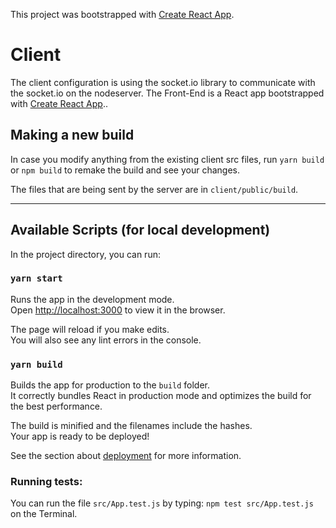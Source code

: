 This project was bootstrapped with [Create React App](https://github.com/facebook/create-react-app).

# Client

The client configuration is using the socket.io library to communicate with the socket.io on the nodeserver.
The Front-End is a React app bootstrapped with [Create React App](https://github.com/facebook/create-react-app)..

## Making a new build

In case you modify anything from the existing client src files, run `yarn build` or `npm build` to remake the build and see your changes.

The files that are being sent by the server are in `client/public/build`.

---

## Available Scripts (for local development)

In the project directory, you can run:

### `yarn start`

Runs the app in the development mode.<br />
Open [http://localhost:3000](http://localhost:3000) to view it in the browser.

The page will reload if you make edits.<br />
You will also see any lint errors in the console.

### `yarn build`

Builds the app for production to the `build` folder.<br />
It correctly bundles React in production mode and optimizes the build for the best performance.

The build is minified and the filenames include the hashes.<br />
Your app is ready to be deployed!

See the section about [deployment](https://facebook.github.io/create-react-app/docs/deployment) for more information.

### Running tests:

You can run the file `src/App.test.js` by typing: `npm test src/App.test.js` on the Terminal.
